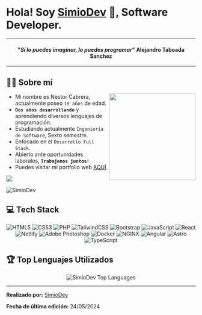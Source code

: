# Hola! Soy <a href="https://664835a7abb34a86a1c6e420--courageous-creponne-04012b.netlify.app" target="blank">SimioDev</a> 🐒, Software Developer. 



<hr>
<span align="center">
  <span>
    <h4 align="center">"<em>Si lo puedes imaginar, lo puedes programar</em>"
      <span align="center">Alejandro Taboada Sanchez</span>
    </h4>
  </span>
</span>
<hr>



##  <!--<picture><img src = "https://github.com/7oSkaaa/7oSkaaa/blob/main/Images/about_me.gif?raw=true" width = 23px></picture>--> 👨‍💻 Sobre mí

<picture> <img align="right" src="https://github.com/7oSkaaa/7oSkaaa/blob/main/Images/Right_Side.gif?raw=true" width = 230px></picture>

- Mi nombre es Nestor Cabrera, actualmente poseo `19 años` de edad.
- <strong>`Dos años desarrollando`</strong> y aprendiendo diversos lenguajes de programación.
- Estudiando actualmente `Ingeniería de Software`, Sexto semestre.
- Enfocado en el `Desarrollo Full Stack`.
- Abierto ante oportunidades laborales, <strong>`Trabajemos juntos!`</strong>
- Puedes visitar mi portfolio web <a href="https://simiodev.xyz" target="blank">AQUÍ</a>.

<a href="mailto:nestcdev@gmail.com" target="blank"><img align="center" src="https://img.shields.io/badge/nestcdev@gmail.com-D14836?style=for-the-badge&logo=gmail&logoColor=white" /></a>
<p><img src="https://komarev.com/ghpvc/?username=SimioDev&label=Visitas%20al%20Perfil&color=8861D6&style=for-the-badge&logo=star" alt="SimioDev" style="padding-right:20px;" /></p>

## 💻 Tech Stack

<div align="center">
  
![HTML5](https://img.shields.io/badge/html5-%23E34F26.svg?style=for-the-badge&logo=html5&logoColor=white) 
![CSS3](https://img.shields.io/badge/css3-%231572B6.svg?style=for-the-badge&logo=css3&logoColor=white) 
![PHP](https://img.shields.io/badge/php-%23323330.svg?style=for-the-badge&logo=php&logoColor=%C2B2E2) 
![TailwindCSS](https://img.shields.io/badge/tailwindcss-%2338B2AC.svg?style=for-the-badge&logo=tailwind-css&logoColor=white) 
![Bootstrap](https://img.shields.io/badge/bootstrap-%23563D7C.svg?style=for-the-badge&logo=bootstrap&logoColor=white) 
![JavaScript](https://img.shields.io/badge/javascript-%23323330.svg?style=for-the-badge&logo=javascript&logoColor=%23F7DF1E) 
![React](https://img.shields.io/badge/react-%2320232a.svg?style=for-the-badge&logo=react&logoColor=%2361DAFB) 
![Netlify](https://img.shields.io/badge/netlify-%23000000.svg?style=for-the-badge&logo=netlify&logoColor=#00C7B7) 
![Adobe Photoshop](https://img.shields.io/badge/adobephotoshop-%2331A8FF.svg?style=for-the-badge&logo=adobephotoshop&logoColor=white) 
![Docker](https://img.shields.io/badge/docker-%230db7ed.svg?style=for-the-badge&logo=docker&logoColor=white) 
![NGINX](https://img.shields.io/badge/nginx-%23009639.svg?style=for-the-badge&logo=nginx&logoColor=white) 
![Angular](https://img.shields.io/badge/angular-%23DD0031.svg?style=for-the-badge&logo=angular&logoColor=white) 
![Astro](https://img.shields.io/badge/astro-%23FF5D01.svg?style=for-the-badge&logo=astro&logoColor=white) 
![TypeScript](https://img.shields.io/badge/typescript-%23007ACC.svg?style=for-the-badge&logo=typescript&logoColor=white)

</div>

## 🏆 Top Lenguajes Utilizados
<div align="center">
<img src="https://github-readme-stats.vercel.app/api/top-langs/?username=SimioDev&layout=compact&theme=dark&bg_color=0A0A0A" alt="SimioDev Top Languages"/>
</div>

------

<strong>Realizado por:</strong> [SimioDev](https://github.com/SimioDev)

<strong>Fecha de última edición:</strong> 24/05/2024

